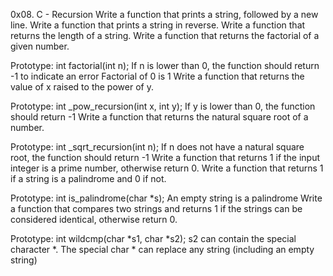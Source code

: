 0x08. C - Recursion
Write a function that prints a string, followed by a new line.
Write a function that prints a string in reverse.
Write a function that returns the length of a string.
Write a function that returns the factorial of a given number.

Prototype: int factorial(int n);
If n is lower than 0, the function should return -1 to indicate an error
Factorial of 0 is 1
Write a function that returns the value of x raised to the power of y.

Prototype: int _pow_recursion(int x, int y);
If y is lower than 0, the function should return -1
Write a function that returns the natural square root of a number.

Prototype: int _sqrt_recursion(int n);
If n does not have a natural square root, the function should return -1
Write a function that returns 1 if the input integer is a prime number, otherwise return 0.
Write a function that returns 1 if a string is a palindrome and 0 if not.

Prototype: int is_palindrome(char *s);
An empty string is a palindrome
Write a function that compares two strings and returns 1 if the strings can be considered identical, otherwise return 0.

Prototype: int wildcmp(char *s1, char *s2);
s2 can contain the special character *.
The special char * can replace any string (including an empty string)
